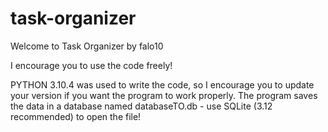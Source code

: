 # task-organizer
Welcome to Task Organizer by falo10

I encourage you to use the code freely!

PYTHON 3.10.4 was used to write the code, so I encourage you to update your version if you want the program to work properly.
The program saves the data in a database named databaseTO.db - use SQLite (3.12 recommended) to open the file!
